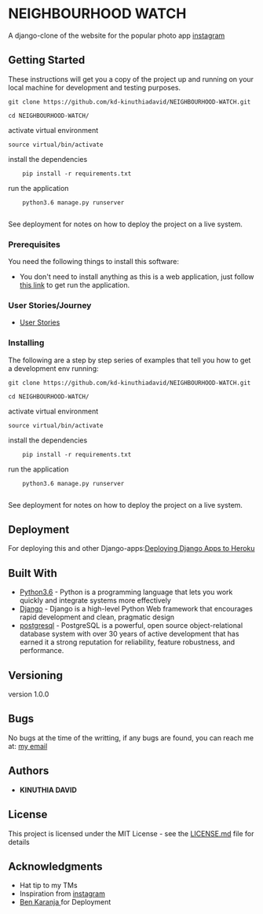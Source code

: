 # NEIGHBOURHOOD WATCH

A django-clone of the website for the popular photo app [instagram](https://www.instagram.com/)
## Getting Started

These instructions will get you a copy of the project up and running on your local machine for development and testing purposes.

```
git clone https://github.com/kd-kinuthiadavid/NEIGHBOURHOOD-WATCH.git
```
```
cd NEIGHBOURHOOD-WATCH/
```
activate virtual environment

  ```
  source virtual/bin/activate
  ```
  
install the dependencies
```
    pip install -r requirements.txt

```
run the application

```
    python3.6 manage.py runserver
    
```
See deployment for notes on how to deploy the project on a live system.

### Prerequisites

You need the following things to install this software:
* You don't need to install anything as this is a web application, just follow [this link](https://kd-neighbourhood-watch.herokuapp.com/) to get run the application.

### User Stories/Journey

* [User Stories](specs.md)

### Installing

The following are a step by step series of examples that tell you how to get a development env running:

```
git clone https://github.com/kd-kinuthiadavid/NEIGHBOURHOOD-WATCH.git
```
```
cd NEIGHBOURHOOD-WATCH/
```
activate virtual environment

  ```
  source virtual/bin/activate
  ```
  
install the dependencies
```
    pip install -r requirements.txt

```
run the application

```
    python3.6 manage.py runserver
    
```
See deployment for notes on how to deploy the project on a live system.


## Deployment

For deploying this and other Django-apps:[Deploying Django Apps to Heroku](https://gist.github.com/Benard18/01e28cfbd911f87c7df8ee33cbdaa593)

## Built With

* [Python3.6](https://www.python.org/) - Python is a programming language that lets you work quickly
and integrate systems more effectively
* [Django](https://www.djangoproject.com/) - Django is a high-level Python Web framework that encourages rapid    development and clean, pragmatic design
* [postgresql](https://www.postgresql.org/) - PostgreSQL is a powerful, open source object-relational database system with over 30 years of active development that has earned it a strong reputation for reliability, feature robustness, and performance.



## Versioning

version 1.0.0

## Bugs

No bugs at the time of the writting, if any bugs are found, you can reach me at:
[my email](kd.kinuthiadavid@gmail.com)

## Authors

* **KINUTHIA DAVID**

## License

This project is licensed under the MIT License - see the [LICENSE.md](LICENSE.md) file for details

## Acknowledgments

* Hat tip to my TMs
* Inspiration from [instagram](https://www.instagram.com/)
* [Ben Karanja ](https://gist.github.com/Benard18/01e28cfbd911f87c7df8ee33cbdaa593) for Deployment